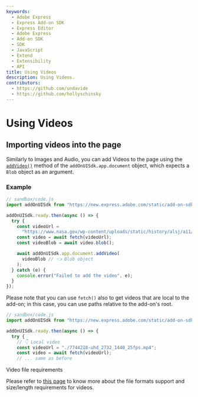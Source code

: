 ```yaml
---
keywords:
  - Adobe Express
  - Express Add-on SDK
  - Express Editor
  - Adobe Express
  - Add-on SDK
  - SDK
  - JavaScript
  - Extend
  - Extensibility
  - API
title: Using Videos
description: Using Videos.
contributors:
  - https://github.com/undavide
  - https://github.com/hollyschinsky
---
```


# Using Videos

## Importing videos into the page

Similarly to Images and Audio, you can add Videos to the page using the [`addVideo()`](../../../references/addonsdk/app-document.md#addvideo) method of the `addOnUISdk.app.document` object, which expects a `Blob` object as an argument.

### Example

```js
// sandbox/code.js
import addOnUISdk from "https://new.express.adobe.com/static/add-on-sdk/sdk.js";

addOnUISdk.ready.then(async () => {
  try {
    const videoUrl =
      "https://www.nasa.gov/wp-content/uploads/static/history/alsj/a11/a11-16mm-mag-c.mp4";
    const video = await fetch(videoUrl);
    const videoBlob = await video.blob();

    await addOnUISdk.app.document.addVideo(
      videoBlob // 👈 Blob object
    );
  } catch (e) {
    console.error("Failed to add the video", e);
  }
});
```

Please note that you can use `fetch()` also to get videos that are local to the add-on; in this case, you can use paths relative to the add-on's root.

```js
// sandbox/code.js
import addOnUISdk from "https://new.express.adobe.com/static/add-on-sdk/sdk.js";

addOnUISdk.ready.then(async () => {
  try {
    // 👇 Local video
    const videoUrl = "./7744218-uhd_2732_1440_25fps.mp4";
    const video = await fetch(videoUrl);
    // ... same as before
```

<InlineAlert slots="header, text" variant="info"/>

Video file requirements

Please refer to [this page](https://helpx.adobe.com/au/express/create-and-edit-videos/change-file-formats/video-quick-actions-requirements.html) to know more about the file formats support and size/length requirements for videos.

